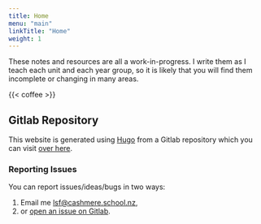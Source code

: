 ```yaml
---
title: Home
menu: "main"
linkTitle: "Home"
weight: 1
---
```


These notes and resources are all a work-in-progress. I write them as I teach each unit and each year group, so it is likely that you will find them incomplete or changing in many areas.

{{< coffee >}}

## Gitlab Repository

This website is generated using [Hugo](https://gohugo.io/) from a Gitlab repository which you can visit [over here](https://gitlab.com/Finnito/science).

### Reporting Issues

You can report issues/ideas/bugs in two ways:

1. Email me [lsf@cashmere.school.nz](mailto:lsf@cashmere.school.nz),
2. or [open an issue on Gitlab](https://gitlab.com/Finnito/science/issues).